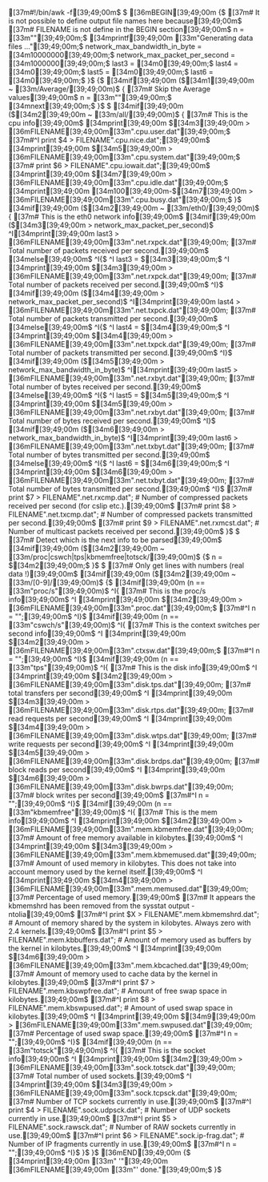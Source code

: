 [37m#!/bin/awk -f[39;49;00m$
$
[36mBEGIN[39;49;00m {$
  [37m# It is not possible to define output file names here because[39;49;00m$
  [37m# FILENAME is not define in the BEGIN section[39;49;00m$
  n = [33m""[39;49;00m;$
  [34mprintf[39;49;00m [33m"Generating data files ..."[39;49;00m;$
  network_max_bandwidth_in_byte = [34m10000000[39;49;00m;$
  network_max_packet_per_second = [34m1000000[39;49;00m;$
  last3 = [34m0[39;49;00m;$
  last4 = [34m0[39;49;00m;$
  last5 = [34m0[39;49;00m;$
  last6 = [34m0[39;49;00m;$
}$
{$
  [34mif[39;49;00m ($[34m1[39;49;00m ~ [33m/Average/[39;49;00m)$
    { [37m# Skip the Average values[39;49;00m$
      n = [33m""[39;49;00m;$
      [34mnext[39;49;00m;$
    }$
$
  [34mif[39;49;00m ($[34m2[39;49;00m ~ [33m/all/[39;49;00m)$
    { [37m# This is the cpu info[39;49;00m$
      [34mprint[39;49;00m $[34m3[39;49;00m > [36mFILENAME[39;49;00m[33m".cpu.user.dat"[39;49;00m;$
[37m#^I  print $4 > FILENAME".cpu.nice.dat";[39;49;00m$
      [34mprint[39;49;00m $[34m5[39;49;00m > [36mFILENAME[39;49;00m[33m".cpu.system.dat"[39;49;00m;$
[37m#     print $6 > FILENAME".cpu.iowait.dat";[39;49;00m$
      [34mprint[39;49;00m $[34m7[39;49;00m > [36mFILENAME[39;49;00m[33m".cpu.idle.dat"[39;49;00m;$
      [34mprint[39;49;00m [34m100[39;49;00m-$[34m7[39;49;00m > [36mFILENAME[39;49;00m[33m".cpu.busy.dat"[39;49;00m;$
    }$
  [34mif[39;49;00m ($[34m2[39;49;00m ~ [33m/eth0/[39;49;00m)$
    { [37m# This is the eth0 network info[39;49;00m$
      [34mif[39;49;00m ($[34m3[39;49;00m > network_max_packet_per_second)$
^I[34mprint[39;49;00m last3 > [36mFILENAME[39;49;00m[33m".net.rxpck.dat"[39;49;00m; [37m# Total number of packets received per second.[39;49;00m$
      [34melse[39;49;00m$
^I{$
^I  last3 = $[34m3[39;49;00m;$
^I  [34mprint[39;49;00m $[34m3[39;49;00m > [36mFILENAME[39;49;00m[33m".net.rxpck.dat"[39;49;00m; [37m# Total number of packets received per second.[39;49;00m$
^I}$
      [34mif[39;49;00m ($[34m4[39;49;00m > network_max_packet_per_second)$
^I[34mprint[39;49;00m last4 > [36mFILENAME[39;49;00m[33m".net.txpck.dat"[39;49;00m; [37m# Total number of packets transmitted per second.[39;49;00m$
      [34melse[39;49;00m$
^I{$
^I  last4 = $[34m4[39;49;00m;$
^I  [34mprint[39;49;00m $[34m4[39;49;00m > [36mFILENAME[39;49;00m[33m".net.txpck.dat"[39;49;00m; [37m# Total number of packets transmitted per second.[39;49;00m$
^I}$
      [34mif[39;49;00m ($[34m5[39;49;00m > network_max_bandwidth_in_byte)$
^I[34mprint[39;49;00m last5 > [36mFILENAME[39;49;00m[33m".net.rxbyt.dat"[39;49;00m; [37m# Total number of bytes received per second.[39;49;00m$
      [34melse[39;49;00m$
^I{$
^I  last5 = $[34m5[39;49;00m;$
^I  [34mprint[39;49;00m $[34m5[39;49;00m > [36mFILENAME[39;49;00m[33m".net.rxbyt.dat"[39;49;00m; [37m# Total number of bytes received per second.[39;49;00m$
^I}$
      [34mif[39;49;00m ($[34m6[39;49;00m > network_max_bandwidth_in_byte)$
^I[34mprint[39;49;00m last6 > [36mFILENAME[39;49;00m[33m".net.txbyt.dat"[39;49;00m; [37m# Total number of bytes transmitted per second.[39;49;00m$
      [34melse[39;49;00m$
^I{$
^I  last6 = $[34m6[39;49;00m;$
^I  [34mprint[39;49;00m $[34m6[39;49;00m > [36mFILENAME[39;49;00m[33m".net.txbyt.dat"[39;49;00m; [37m# Total number of bytes transmitted per second.[39;49;00m$
^I}$
[37m#     print $7 > FILENAME".net.rxcmp.dat"; # Number of compressed packets received per second (for cslip etc.).[39;49;00m$
[37m#     print $8 > FILENAME".net.txcmp.dat"; # Number of compressed packets transmitted per second.[39;49;00m$
[37m#     print $9 > FILENAME".net.rxmcst.dat"; # Number of multicast packets received per second.[39;49;00m$
    }$
$
  [37m# Detect which is the next info to be parsed[39;49;00m$
  [34mif[39;49;00m ($[34m2[39;49;00m ~ [33m/proc|cswch|tps|kbmemfree|totsck/[39;49;00m)$
    {$
      n = $[34m2[39;49;00m;$
    }$
$
  [37m# Only get lines with numbers (real data !)[39;49;00m$
  [34mif[39;49;00m ($[34m2[39;49;00m ~ [33m/[0-9]/[39;49;00m)$
    {$
      [34mif[39;49;00m (n == [33m"proc/s"[39;49;00m)$
^I{ [37m# This is the proc/s info[39;49;00m$
^I  [34mprint[39;49;00m $[34m2[39;49;00m > [36mFILENAME[39;49;00m[33m".proc.dat"[39;49;00m;$
[37m#^I  n = "";[39;49;00m$
^I}$
      [34mif[39;49;00m (n == [33m"cswch/s"[39;49;00m)$
^I{ [37m# This is the context switches per second info[39;49;00m$
^I  [34mprint[39;49;00m $[34m2[39;49;00m > [36mFILENAME[39;49;00m[33m".ctxsw.dat"[39;49;00m;$
[37m#^I  n = "";[39;49;00m$
^I}$
      [34mif[39;49;00m (n == [33m"tps"[39;49;00m)$
^I{ [37m# This is the disk info[39;49;00m$
^I  [34mprint[39;49;00m $[34m2[39;49;00m > [36mFILENAME[39;49;00m[33m".disk.tps.dat"[39;49;00m; [37m# total transfers per second[39;49;00m$
^I  [34mprint[39;49;00m $[34m3[39;49;00m > [36mFILENAME[39;49;00m[33m".disk.rtps.dat"[39;49;00m; [37m# read requests per second[39;49;00m$
^I  [34mprint[39;49;00m $[34m4[39;49;00m > [36mFILENAME[39;49;00m[33m".disk.wtps.dat"[39;49;00m; [37m# write requests per second[39;49;00m$
^I  [34mprint[39;49;00m $[34m5[39;49;00m > [36mFILENAME[39;49;00m[33m".disk.brdps.dat"[39;49;00m; [37m# block reads per second[39;49;00m$
^I  [34mprint[39;49;00m $[34m6[39;49;00m > [36mFILENAME[39;49;00m[33m".disk.bwrps.dat"[39;49;00m; [37m# block writes per second[39;49;00m$
[37m#^I  n = "";[39;49;00m$
^I}$
      [34mif[39;49;00m (n == [33m"kbmemfree"[39;49;00m)$
^I{ [37m# This is the mem info[39;49;00m$
^I  [34mprint[39;49;00m $[34m2[39;49;00m > [36mFILENAME[39;49;00m[33m".mem.kbmemfree.dat"[39;49;00m; [37m# Amount of free memory available in kilobytes.[39;49;00m$
^I  [34mprint[39;49;00m $[34m3[39;49;00m > [36mFILENAME[39;49;00m[33m".mem.kbmemused.dat"[39;49;00m; [37m# Amount of used memory in kilobytes. This does not take into account memory used by the kernel itself.[39;49;00m$
^I  [34mprint[39;49;00m $[34m4[39;49;00m > [36mFILENAME[39;49;00m[33m".mem.memused.dat"[39;49;00m; [37m# Percentage of used memory.[39;49;00m$
[37m#         It appears the kbmemshrd has been removed from the sysstat output - ntolia[39;49;00m$
[37m#^I  print $X > FILENAME".mem.kbmemshrd.dat"; # Amount of memory shared by the system in kilobytes.  Always zero with 2.4 kernels.[39;49;00m$
[37m#^I  print $5 > FILENAME".mem.kbbuffers.dat"; # Amount of memory used as buffers by the kernel in kilobytes.[39;49;00m$
^I  [34mprint[39;49;00m $[34m6[39;49;00m > [36mFILENAME[39;49;00m[33m".mem.kbcached.dat"[39;49;00m; [37m# Amount of memory used to cache data by the kernel in kilobytes.[39;49;00m$
[37m#^I  print $7 > FILENAME".mem.kbswpfree.dat"; # Amount of free swap space in kilobytes.[39;49;00m$
[37m#^I  print $8 > FILENAME".mem.kbswpused.dat"; # Amount of used swap space in kilobytes.[39;49;00m$
^I  [34mprint[39;49;00m $[34m9[39;49;00m > [36mFILENAME[39;49;00m[33m".mem.swpused.dat"[39;49;00m; [37m# Percentage of used swap space.[39;49;00m$
[37m#^I  n = "";[39;49;00m$
 ^I}$
      [34mif[39;49;00m (n == [33m"totsck"[39;49;00m)$
^I{ [37m# This is the socket info[39;49;00m$
^I  [34mprint[39;49;00m $[34m2[39;49;00m > [36mFILENAME[39;49;00m[33m".sock.totsck.dat"[39;49;00m; [37m# Total number of used sockets.[39;49;00m$
^I  [34mprint[39;49;00m $[34m3[39;49;00m > [36mFILENAME[39;49;00m[33m".sock.tcpsck.dat"[39;49;00m; [37m# Number of TCP sockets currently in use.[39;49;00m$
[37m#^I  print $4 > FILENAME".sock.udpsck.dat"; # Number of UDP sockets currently in use.[39;49;00m$
[37m#^I  print $5 > FILENAME".sock.rawsck.dat"; # Number of RAW sockets currently in use.[39;49;00m$
[37m#^I  print $6 > FILENAME".sock.ip-frag.dat"; # Number of IP fragments currently in use.[39;49;00m$
[37m#^I  n = "";[39;49;00m$
 ^I}$
    }$
}$
[36mEND[39;49;00m {$
  [34mprint[39;49;00m [33m" '"[39;49;00m [36mFILENAME[39;49;00m [33m"' done."[39;49;00m;$
}$

